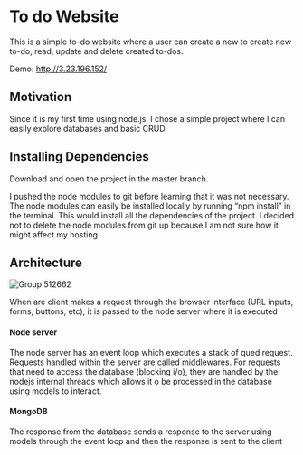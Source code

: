 # To do Website
This is a simple to-do website where a user can create a new to create new to-do, read, update and delete created to-dos.

Demo: http://3.23.196.152/

## Motivation
Since it is my first time using node.js, I chose a simple project where I can easily explore databases and basic CRUD.

## Installing Dependencies

Download and open the project in the master branch.

I pushed the node modules to git before learning that it was not necessary. The node modules can easily be installed locally by running “npm install” in the terminal. This would install all the dependencies of the project. I decided not to delete the node modules from git up because I am not sure how it might affect my hosting.


## Architecture

![Group 512662](https://user-images.githubusercontent.com/86142501/213312330-c2a5a660-a4d6-411c-b038-817c32242b6e.png)

When are client makes a request through the browser interface (URL inputs, forms, buttons, etc), it is passed to the node server where it is executed

#### Node server
The node server has an event loop which executes a stack of qued request. Requests handled within the server are called middlewares. For requests that need to access the database (blocking i/o), they are handled by the nodejs internal threads which allows it o be processed in the database using models to interact. 

#### MongoDB
The response from the database sends a response to the server using models through the event loop and then the response is sent to the client
